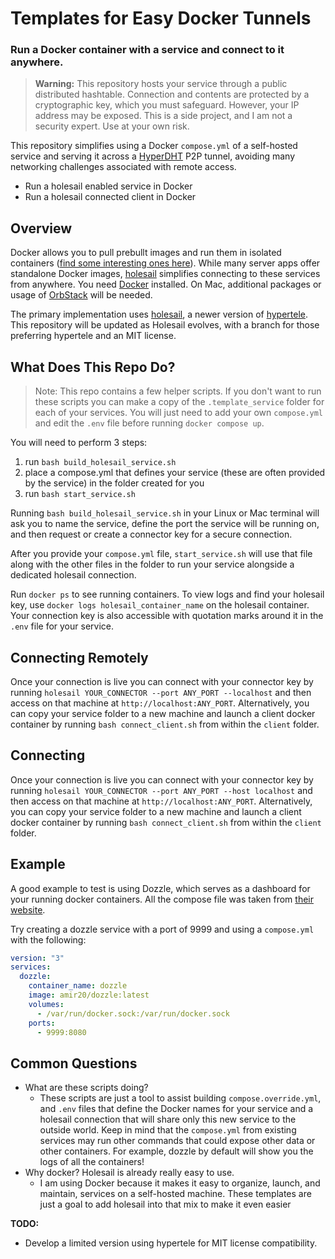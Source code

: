 # Templates for Easy Docker Tunnels
### Run a Docker container with a service and connect to it anywhere.

> **Warning:** This repository hosts your service through a public distributed hashtable. Connection and contents are protected by a cryptographic key, which you must safeguard. However, your IP address may be exposed. This is a side project, and I am not a security expert. Use at your own risk.

This repository simplifies using a Docker `compose.yml` of a self-hosted service and serving it across a [HyperDHT](https://docs.pears.com/building-blocks/hyperdht) P2P tunnel, avoiding many networking challenges associated with remote access.
- Run a holesail enabled service in Docker
- Run a holesail connected client in Docker


## Overview
Docker allows you to pull prebullt images and run them in isolated containers ([find some interesting ones here](https://github.com/petersem/dockerholics)). While many server apps offer standalone Docker images, [holesail](https://holesail.io) simplifies connecting to these services from anywhere. You need [Docker](https://docs.docker.com) installed. On Mac, additional packages or usage of [OrbStack](https://orbstack.dev) will be needed.

The primary implementation uses [holesail](https://holesail.io), a newer version of [hypertele](https://github.com/bitfinexcom/hypertele). This repository will be updated as Holesail evolves, with a branch for those preferring hypertele and an MIT license.

## What Does This Repo Do?

> Note: This repo contains a few helper scripts. If you don't want to run these scripts you can make a copy of the `.template_service` folder for each of your services. You will just need to add your own `compose.yml` and edit the `.env` file before running `docker compose up`.

You will need to perform 3 steps:
1. run `bash build_holesail_service.sh`
2. place a compose.yml that defines your service (these are often provided by the service) in the folder created for you
3. run `bash start_service.sh`

Running `bash build_holesail_service.sh` in your Linux or Mac terminal will ask you to name the service, define the port the service will be running on, and then request or create a connector key for a secure connection.

After you provide your `compose.yml` file, `start_service.sh` will use that file along with the other files in the folder to run your service alongside a dedicated holesail connection.

Run `docker ps` to see running containers. To view logs and find your holesail key, use `docker logs holesail_container_name` on the holesail container. Your connection key is also accessible with quotation marks around it in the `.env` file for your service.

## Connecting Remotely

Once your connection is live you can connect with your connector key by running `holesail YOUR_CONNECTOR --port ANY_PORT --localhost` and then access on that machine at `http://localhost:ANY_PORT`. Alternatively, you can copy your service folder to a new machine and launch a client docker container by running `bash connect_client.sh` from within the `client` folder.

## Connecting

Once your connection is live you can connect with your connector key by running `holesail YOUR_CONNECTOR --port ANY_PORT --host localhost` and then access on that machine at `http://localhost:ANY_PORT`. Alternatively, you can copy your service folder to a new machine and launch a client docker container by running `bash connect_client.sh` from within the `client` folder.

## Example

A good example to test is using Dozzle, which serves as a dashboard for your running docker containers. All the compose file was taken from [their website](https://dozzle.dev/guide/getting-started).

Try creating a dozzle service with a port of 9999 and using a `compose.yml` with the following:

```yaml
version: "3"
services:
  dozzle:
    container_name: dozzle
    image: amir20/dozzle:latest
    volumes:
      - /var/run/docker.sock:/var/run/docker.sock
    ports:
      - 9999:8080
```

## Common Questions
- What are these scripts doing?
   - These scripts are just a tool to assist building `compose.override.yml`, and `.env` files that define the Docker names for your service and a holesail connection that will share only this new service to the outside world. Keep in mind that the `compose.yml` from existing services may run other commands that could expose other data or other containers. For example, dozzle by default will show you the logs of all the containers!
- Why docker? Holesail is already really easy to use.
  - I am using Docker because it makes it easy to organize, launch, and maintain, services on a self-hosted machine. These templates are just a goal to add holesail into that mix to make it even easier

**TODO:**
- Develop a limited version using hypertele for MIT license compatibility.
